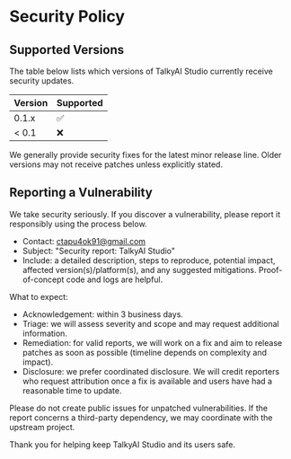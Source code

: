 # Security Policy

## Supported Versions

The table below lists which versions of TalkyAI Studio currently receive security updates.

| Version | Supported          |
| ------- | ------------------ |
| 0.1.x   | :white_check_mark: |
| < 0.1   | :x:                |

We generally provide security fixes for the latest minor release line. Older versions may not receive patches unless explicitly stated.

## Reporting a Vulnerability

We take security seriously. If you discover a vulnerability, please report it responsibly using the process below.

- Contact: ctapu4ok91@gmail.com
- Subject: "Security report: TalkyAI Studio"
- Include: a detailed description, steps to reproduce, potential impact, affected version(s)/platform(s), and any suggested mitigations. Proof-of-concept code and logs are helpful.

What to expect:
- Acknowledgement: within 3 business days.
- Triage: we will assess severity and scope and may request additional information.
- Remediation: for valid reports, we will work on a fix and aim to release patches as soon as possible (timeline depends on complexity and impact).
- Disclosure: we prefer coordinated disclosure. We will credit reporters who request attribution once a fix is available and users have had a reasonable time to update.

Please do not create public issues for unpatched vulnerabilities. If the report concerns a third-party dependency, we may coordinate with the upstream project.

Thank you for helping keep TalkyAI Studio and its users safe.